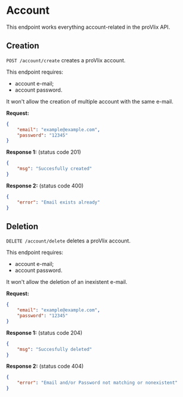 # Account

This endpoint works everything account-related in the proVlix API.
## Creation

`POST /account/create` creates a proVlix account.

This endpoint requires:
- account e-mail;
- account password.

It won't allow the creation of multiple account with the same e-mail.

**Request:**
``` json
{
    "email": "example@example.com",
    "password": "12345"
}
```

**Response 1:** (status code 201)
``` json
{
    "msg": "Succesfully created"
}
```

**Response 2:** (status code 400)
``` json
{
    "error": "Email exists already"
}
```

## Deletion

`DELETE /account/delete` deletes a proVlix account.

This endpoint requires:
- account e-mail;
- account password.

It won't allow the deletion of an inexistent e-mail.

**Request:**
``` json
{
    "email": "example@example.com",
    "password": "12345"
}
```

**Response 1:** (status code 204)
``` json
{
    "msg": "Succesfully deleted"
}
```

**Response 2:** (status code 404)
``` json
{
    "error": "Email and/or Password not matching or nonexistent"
}
```